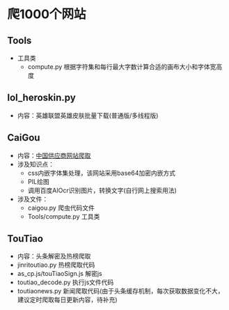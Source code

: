 # 爬1000个网站
## Tools
 -  工具类
    - compute.py 根据字符集和每行最大字数计算合适的画布大小和字体宽高度
## lol_heroskin.py  
- 内容：英雄联盟英雄皮肤批量下载(普通版/多线程版)
## CaiGou 
 -  内容：[中国供应商网站爬取](https://www.china.cn/buy/purchase/1.html)
 -  涉及知识点：
    - css内嵌字体集处理，该网站采用base64加密内嵌方式
    - PIL绘图
    - 调用百度AIOcr识别图片，转换文字(自行网上搜索用法)
 -  涉及文件：
    - caigou.py 爬虫代码文件
    - Tools/compute.py 工具类
    
## TouTiao
 -  内容：头条解密及热榜爬取
 -  jinritoutiao.py 热榜爬取代码
 -  as_cp.js/touTiaoSign.js 解密js
 -  toutiao_decode.py 执行js文件代码
 -  toutiaonews.py 新闻爬取代码(由于头条缓存机制，每次获取数据变化不大，建议定时爬取每日更新内容，待补充)
